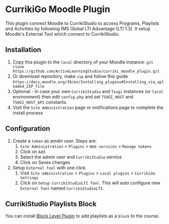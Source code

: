 # CurrikiGo Moodle Plugin

This plugin connect Moodle to CurrikiStudio to access Programs, Playlists and Activities by following IMS Global LTI Advantage (LTI 1.3). It setup Moodle's External Tool which connect to CurrikiStudio.

## Installation
1. Copy this plugin to the `local` directory of your Moodle instance: `git clone https://github.com/ActiveLearningStudio/curriki_moodle_plugin.git`
2. Or download repository, make `zip` and follow this guide `https://docs.moodle.org/39/en/Installing_plugins#Installing_via_uploaded_ZIP_file`
3. Optional - In case your own `CurrikiStudio` and `Tsugi` instances (or `local` environment) then edit `config.php` and set `TSUGI_HOST` and `TSUGI_HOST_API` constants.
4. Visit the `Site Administration` page or notifications page to complete the install process

## Configuration
1. Create a `token` as amdin user. Steps are:
    1. `Site Administration` > `Plugins` > `Web services` > `Manage tokens`
    2. Click on `Add`
    3. Select the admin user and `CurrikiStudio` service
    4. Click on Saves changes
2. Setup `External tool` with one click 
    1. Visit `Site administration` > `Plugins` > `Local plugins` > `CurrikiGo Settings`
    2. Click on `Setup CurrikiStudioLTI Tool`. This will auto configure new `External Tool` named `CurrikiStudioLTI`.

## CurrikiStudio Playlists Block
You can install [Block Level Plugin](https://github.com/ActiveLearningStudio/currikistudio_playlists) to add playlists as a `block` to the course. 